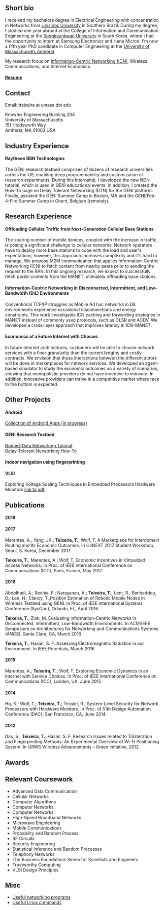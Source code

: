 ## Short bio
I received my bachelors degree in Electrical Engineering with concentration in Networks from [Unisinos University](www.unisinos.br/) in Southern Brazil. During my degree, I studied one year abroad at the College of Information and Communication Engineering at the [Sungkyunkwan University](www.skku.edu/) in South Korea, where I had the opportunity to intern at Samsung Electronics and Hana Micron. I'm now a fifth year PhD candidate in Computer Engineering at the [University of Massachusetts Amherst](www.umass.edu).

My research focus on [Information-Centric Networking (ICN)](https://trac.ietf.org/trac/irtf/wiki/icnrg), Wireless Communications, and Internet Economics.

#### [Resume](https://people.umass.edu/tteixeira/ThiagoTeixeira_2018-02.pdf)

## Contact
Email: tteixeira at umass dot edu

Knowles Engineering Building 204<br/>
University of Massachusetts<br/>
151 Holdsworth Way<br/>
Amherst, MA 01003 USA

## Industry Experience
#### Raytheon BBN Technologies
The GENI research testbed comprises of dozens of research universities across the US, enabling deep programmability and customization of research experiments. During this internship, I developed the new NDN tutorial, which is used in GENI educational events. In addition, I created the How-To page on Delay Tolerant Networking (DTN) for the GENI platform. Finally, assisted the GENI Summer Camp in Boston, MA and the GENI/Fed-4-Fire Summer Camp in Ghent, Belgium (remotely).

## Research Experience
#### Offloading Cellular Traffic from Next-Generation Cellular Base Stations
The soaring number of mobile devices, coupled with the increase in traffic, is posing a significant challenge to cellular networks. Network operators have to deploy more base stations to cope with the load and user's expectations; however, this approach increases complexity and it's hard to manage. We propose M2M communication that applies Information-Centric Networking (ICN) to fetch content from nearby peers prior to sending the request to the RAN. In this ongoing research, we expect to successfully fetch partial contents from the MANET, ultimately offloading base stations.

#### Information-Centric Networking in Disconnected, Intermittent, and Low-Bandwidth (DIL) Environments
Conventional TCP/IP struggles as Mobile Ad hoc networks in DIL environments experience occasional disconnections and energy constraints. This work investigates ICN caching and forwarding strategies in MANET instead of commonly used protocols, such as OLSR and AODV. We developed a cross-layer approach that improves latency in ICN-MANET.

#### Economics of a Future Internet with Choices
In future Internet architectures, customers will be able to choose network services with a finer granularity than the current lengthy and costly contracts. We envision that these interactions between the different actors will be done in marketplaces for network services. We developed an agent-based simulator to study the economic outcomes on a variety of scenarios, showing that monopolistic providers do not have incentive to innovate. In addition, innovative providers can thrive in a competitive market where race to the bottom is expected.

## Other Projects
#### Android
[Collection of Android Apps (in progress)](https://github.com/thiteixeira/Android-Projects)

#### GENI Research Testbed
[Named-Data Networking Tutorial](http://groups.geni.net/geni/wiki/GENIExperimenter/Tutorials/jacks/GettingStarted_PartII_ndn/Procedure)</br>
[Delay-Tolerant Networking How-To](http://groups.geni.net/geni/wiki/HowTo/DelayTolerantNetworking)
#### Indoor navigation using fingerprinting

#### VLSI
Exploring Voltage Scaling Techniques in Embedded Processors Hardware Monitors [link to pdf](https://people.umass.edu/tteixeira/vlsi_Finalreport.pdf)

## Publications
#### 2018
#### 2017
Marentes, A.; Yang, JK.; **Teixeira, T.**, Wolf, T. A Marketplace for Interdomain Routing and Its Economic Outcomes. In CoNEXT 2017 Student Workshop, Seoul, S. Korea, December 2017.

**Teixeira, T.**; Marentes, A.; Wolf, T. Economic Incentives in Virtualized Access Networks. In Proc. of IEEE International Conference on Communications (ICC), Paris, France, May 2017.
#### 2016
Abdelhadi, A.; Rechia, F.; Narayanan, A.; **Teixeira, T.**; Lent, R.; Benhaddou, D.; Lee, H.; Clancy, T.,Position Estimation of Robotic Mobile Nodes in Wireless Testbed using GENI. In Proc. of IEEE International Systems Conference (SysCon), Orlando, FL, April 2016

**Teixeira, T.**; Zink, M. Evaluating Information-Centric Networks in Disconnected, Intermittent, Low-Bandwidth Environments. In ACM/IEEE Symposium on Architectures for Networking and Communications Systems (ANCS), Santa Clara, CA, March 2016

**Teixeira, T.**; Hasan, S. F. Assessing Electromagnetic Radiation in our Environment. In IEEE Potentials, March 2016 

#### 2015
Marentes, A.; **Teixeira, T.**; Wolf, T. Exploring Economic Dynamics in an Internet with Service Choices. In Proc. of IEEE International Conference on Communications (ICC), London, UK, June 2015 

#### 2014
Hu, K.; Wolf, T.; **Teixeira, T.**; Tessier, R., System-Level Security for Network Processors with Hardware Monitors. In Proc. of 51th Design Automation Conference (DAC), San Francisco, CA, June 2014.

#### 2012
Das, S.; **Teixeira, T.**; Hasan, S. F. Research Issues related to Trilateration and Fingerprinting Methods: An Experimental Overview of Wi-Fi Positioning System. In IJRWS Wireless Advancements – Green Initiative, 2012.

## Awards


## Relevant Coursework
* Advanced Data Communication
* Cellular Networks
* Computer Algorithms
* Computer Networks
* Computer Networks
* High-Speed Broadband Networks
* Microwave Engineering
* Mobile Communications
* Probability and Random Process
* RF Circuits
* Security Engineering
* Statistical Inference and Random Processes
* Telephony Networks
* The Business Foundations Series for Scientists and Engineers
* Trustworthy Computing
* VLSI Design Principles

## Misc
- [Useful networking programs](./misc.md)
- [Useful Linux commands](./misc.md)
